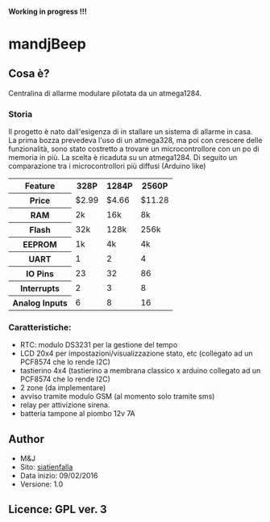 #### Working in progress !!!
# mandjBeep
## Cosa &egrave;? 
Centralina di allarme modulare pilotata da un atmega1284. 
### Storia
Il progetto &egrave; nato dall'esigenza di in stallare un sistema di allarme in casa. La prima bozza prevedeva l'uso di un atmega328, ma poi con crescere delle
funzionalit&agrave;, sono stato costretto a trovare un microcontrollore con un po di memoria in pi&ugrave;. La scelta &egrave; ricaduta su un atmega1284. Di seguito un comparazione 
tra i microcontrollori pi&ugrave; diffusi (Arduino like) 

<table>
	<tr><th>Feature</th><th>328P</th><th>1284P</th><th>2560P</th></tr>
	<tr><th>Price</th><td>$2.99</td><td>$4.66</td><td>$11.28</td></tr>
	<tr><th>RAM</th><td>2k</td><td>16k</td><td>8k</td></tr>
	<tr><th>Flash</th><td>32k</td><td>128k</td><td>256k</td></tr>
	<tr><th>EEPROM</th><td>1k</td><td>4k</td><td>4k</td></tr>
	<tr><th>UART</th><td>1</td><td>2</td><td>4</td></tr>
	<tr><th>IO Pins</th><td>23</td><td>32</td><td>86</td></tr>
	<tr><th>Interrupts</th><td>2</td><td>3</td><td>8</td></tr>
	<tr><th>Analog Inputs</th><td>6</td><td>8</td><td>16</td></tr>
</table>

### Caratteristiche:

* RTC: modulo DS3231 per la gestione del tempo
* LCD 20x4 per impostazioni/visualizzazione stato, etc (collegato ad un PCF8574 che lo rende I2C)
* tastierino 4x4 (tastierino a membrana classico x arduino collegato ad un PCF8574 che lo rende I2C)
* 2 zone (da implementare)
* avviso tramite modulo GSM (al momento solo tramite sms)
* relay per attivizione sirena.
* batteria tampone al piombo 12v 7A
 
##  Author

 * M&J 
 * Sito: [siatienfalla](http://siatienfalla.altervista.org/)
 * Data inizio: 09/02/2016
 * Versione: 1.0
 
## Licence: GPL ver. 3
